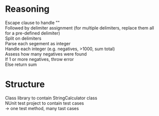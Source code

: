 # Reasoning
Escape clause to handle ""  
Followed by delimiter assignment (for multiple delimiters, replace them all for a pre-defined delimiter)  
Split on delimiters  
Parse each segement as integer  
Handle each integer (e.g. negatives, >1000, sum total)  
Assess how many negatives were found  
If 1 or more negatives, throw error  
Else return sum  

# Structure
Class library to contain StringCalculator class  
NUnit test project to contain test cases  
 -> one test method, many tast cases  

